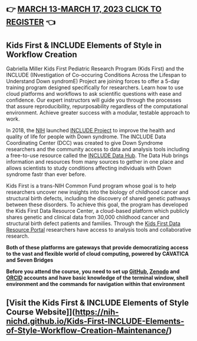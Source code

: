 

## 👉 [MARCH 13-MARCH 17, 2023 CLICK TO REGISTER](https://app.smartsheet.com/b/publish?EQBCT=f3810ff59f864c45a4d88ed8b0d08a1f) 👈 



##  Kids First & INCLUDE Elements of Style in Workflow Creation 

Gabriella Miller Kids First Pediatric Research Program (Kids First) and the INCLUDE (INvestigation of Co-occuring Conditions Across the Lifespan to Understand Down syndromE) Project are joining forces to offer a 5-day training program designed specifically for researchers.  Learn how to use cloud platforms and workflows to ask scientific questions with ease and confidence.   Our expert instructors will guide you through the processes that assure reproducibility, repurposability regardless of the computational environment.  Achieve greater success with a modular, testable approach to work.

In 2018, the [NIH](https://www.nih.gov/) launched [INCLUDE Project](https://www.nih.gov/include-project) to improve the health and quality of life for people with Down syndrome.  The INCLUDE Data Coordinating Center (DCC) was created to give Down Syndrome researchers and the community access to data and analysis tools including a free-to-use resource called the [INCLUDE Data Hub](https://portal.includedcc.org/login?redirect_path=/dashboard).   The Data Hub brings information and resources from many sources to gether in one place and allows scientists to study conditions affecting individuals with Down syndrome fastr than ever before.

Kids First is a trans-NIH Common Fund program whose goal is to help researchers uncover new insights into the biology of childhood cancer and structural birth defects, including the discovery of shared genetic pathways between these disorders.   To achieve this goal, the program has developed the Kids First Data Resource Center, a cloud-based platform which publicly shares genetic and clinical data from 30,000 childhood cancer and structural birth defect patients and families.   Through the [Kids First Data Resource Portal](https://portal.kidsfirstdrc.org/login) researchers have access to analysis tools and collaborative research.

**Both of these platforms are gateways that provide democratizing access to the vast and flexible world of cloud computing, powered by CAVATICA and Seven Bridges**

**Before you attend the course, you need to set up [GitHub](https://github.com/), [Zenodo](https://zenodo.org/) and [ORCID](https://orcid.org/register) accounts and have basic knowledge of the terminal window, shell environment and the commands for navigation within that environment**


## [Visit the Kids First & INCLUDE Elements of Style Course Website]](https://nih-nichd.github.io/Kids-First-INCLUDE-Elements-of-Style-Workflow-Creation-Maintenance/)
